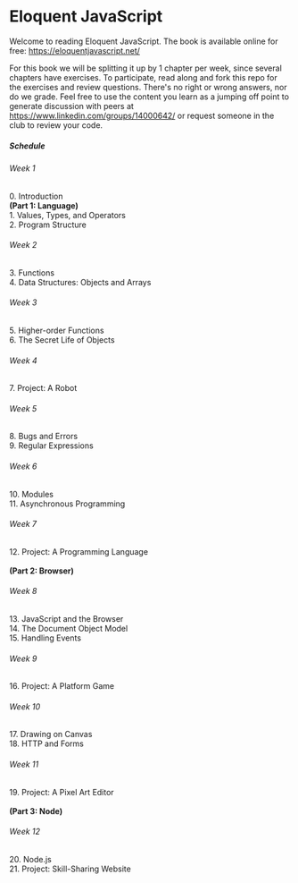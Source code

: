 # Eloquent JavaScript

Welcome to reading Eloquent JavaScript. The book is available online for free: https://eloquentjavascript.net/

For this book we will be splitting it up by 1 chapter per week, since several chapters have exercises. To participate, read along and fork this repo for the exercises and review questions. There's no right or wrong answers, nor do we grade. Feel free to use the content you learn as a jumping off point to generate discussion with peers at https://www.linkedin.com/groups/14000642/ or request someone in the club to review your code. 

<h5>Schedule</h5>
<h6>Week 1</h6>
0. Introduction 
<br><b>(Part 1: Language)</b><br>
1. Values, Types, and Operators<br>
2. Program Structure<br>
<h6>Week 2</h6>
3. Functions<br>
4. Data Structures: Objects and Arrays<br>
<h6>Week 3</h6>
5. Higher-order Functions<br>
6. The Secret Life of Objects<br>
<h6>Week 4</h6>
7. Project: A Robot<br>
<h6>Week 5</h6>
8. Bugs and Errors<br>
9. Regular Expressions<br>
<h6>Week 6</h6>
10. Modules<br>
11. Asynchronous Programming<br>
<h6>Week 7</h6>
12. Project: A Programming Language<br>
<br><b>(Part 2: Browser)</b><br>
<h6>Week 8</h6>
13. JavaScript and the Browser<br>
14. The Document Object Model<br>
15. Handling Events<br>
<h6>Week 9</h6>
16. Project: A Platform Game<br>
<h6>Week 10</h6>
17. Drawing on Canvas<br>
18. HTTP and Forms<br>
<h6>Week 11</h6>
19. Project: A Pixel Art Editor<br>
<br><b>(Part 3: Node)</b><br>
<h6>Week 12</h6>
20. Node.js<br>
21. Project: Skill-Sharing Website<br>

